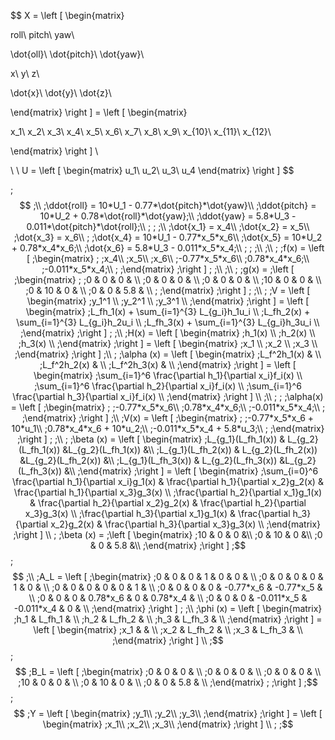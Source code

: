 $$
X = \left [ \begin{matrix}

roll\\
pitch\\
yaw\\

\dot{oll}\\
\dot{pitch}\\
\dot{yaw}\\

x\\
y\\
z\\

\dot{x}\\
\dot{y}\\
\dot{z}\\

\end{matrix}
\right ] = 
\left [ \begin{matrix}

x_1\\
x_2\\
x_3\\
x_4\\
x_5\\
x_6\\
x_7\\
x_8\\
x_9\\
x_{10}\\
x_{11}\\
x_{12}\\



\end{matrix}
\right ]
\\

\\
\\
U = \left [ \begin{matrix}
u_1\\
u_2\\
u_3\\
u_4
\end{matrix}
\right ]
$$



;$$
;\\
;\ddot{roll} = 10*U_1 - 0.77*\dot{pitch}*\dot{yaw}\\
;\ddot{pitch} = 10*U_2 + 0.78*\dot{roll}*\dot{yaw};\\
;\ddot{yaw} = 5.8*U_3 - 0.011*\dot{pitch}*\dot{roll};\\
;
;
;\\
;\dot{x_1} = x_4\\
;\dot{x_2} = x_5\\
;\dot{x_3} = x_6\\
;
;\dot{x_4} = 10*U_1 - 0.77*x_5*x_6\\
;\dot{x_5} = 10*U_2 + 0.78*x_4*x_6;\\
;\dot{x_6} = 5.8*U_3 - 0.011*x_5*x_4;\\
;
;
;\\
;\\
;
;f(x) = \left [ 
;\begin{matrix}
;
;x_4\\
;x_5\\
;x_6\\
;-0.77*x_5*x_6\\
;0.78*x_4*x_6;\\
;-0.011*x_5*x_4;\\
;
;\end{matrix}
;\right ]
;
;\\
;\\
;
;g(x) = 
;\left [ 
;\begin{matrix}
;
;0  & 0  & 0   & \\
;0  & 0  & 0   & \\
;0  & 0  & 0   & \\
;10 & 0  & 0   & \\
;0  & 10 & 0   & \\
;0  & 0  & 5.8 & \\
;
;\end{matrix}
;\right ]
;
;\\
;
;V = \left [ \begin{matrix}
;y_1^1 \\
;y_2^1 \\
;y_3^1 \\
;\end{matrix}
;\right ] = \left [ \begin{matrix}
;L_fh_1(x) + \sum_{i=1}^{3} L_{g_i}h_1u_i  \\
;L_fh_2(x) + \sum_{i=1}^{3} L_{g_i}h_2u_i  \\
;L_fh_3(x) + \sum_{i=1}^{3} L_{g_i}h_3u_i  \\
;\end{matrix}
;\right ] 
;
;\\
;H(x) = \left [ \begin{matrix}
;h_1(x) \\
;h_2(x) \\
;h_3(x) \\
;\end{matrix}
;\right ] =  \left [ \begin{matrix}
;x_1 \\
;x_2 \\
;x_3 \\
;\end{matrix}
;\right ] 
;\\
;
;\alpha (x) = \left [ \begin{matrix}
;L_f^2h_1(x) & \\
;L_f^2h_2(x) & \\
;L_f^2h_3(x) & \\
;\end{matrix}
;\right ] = \left [ \begin{matrix}
;\sum_{i=1}^6 \frac{\partial h_1}{\partial x_i}f_i(x) \\ 
;\sum_{i=1}^6 \frac{\partial h_2}{\partial x_i}f_i(x) \\ 
;\sum_{i=1}^6 \frac{\partial h_3}{\partial x_i}f_i(x) \\ 
;\end{matrix}
;\right ] \\
;\\
;
;
;\alpha(x) = \left [ 
;\begin{matrix}
;
;-0.77*x_5*x_6\\
;0.78*x_4*x_6;\\
;-0.011*x_5*x_4;\\
;
;\end{matrix}
;\right ]
;\\
;V(x) = \left [ 
;\begin{matrix}
;
;-0.77*x_5*x_6 + 10*u_1\\
;0.78*x_4*x_6 + 10*u_2;\\
;-0.011*x_5*x_4 + 5.8*u_3;\\
;
;\end{matrix}
;\right ]
;
;\\
;
;\beta (x) = \left [ \begin{matrix}
;L_{g_1}(L_fh_1(x)) & L_{g_2}(L_fh_1(x)) &L_{g_2}(L_fh_1(x)) &\\
;L_{g_1}(L_fh_2(x)) & L_{g_2}(L_fh_2(x)) &L_{g_2}(L_fh_2(x)) &\\
;L_{g_1}(L_fh_3(x)) & L_{g_2}(L_fh_3(x)) &L_{g_2}(L_fh_3(x)) &\\
;\end{matrix}
;\right ] = \left [ \begin{matrix}
;\sum_{i=0}^6 \frac{\partial h_1}{\partial x_i}g_1(x) & \frac{\partial h_1}{\partial x_2}g_2(x) &  \frac{\partial h_1}{\partial x_3}g_3(x) \\
;\frac{\partial h_2}{\partial x_1}g_1(x) & \frac{\partial h_2}{\partial x_2}g_2(x) &  \frac{\partial h_2}{\partial x_3}g_3(x) \\
;\frac{\partial h_3}{\partial x_1}g_1(x) & \frac{\partial h_3}{\partial x_2}g_2(x) &  \frac{\partial h_3}{\partial x_3}g_3(x) \\
;\end{matrix}
;\right ] \\
;
;\beta (x) =  
;\left [ \begin{matrix}
;10 & 0 & 0 &\\ 
;0 & 10 & 0 &\\ 
;0 & 0 & 5.8 &\\ 
;\end{matrix}
;\right ] 
;$$
;$$
;\\
;A_L = \left [ 
;\begin{matrix}
;0 & 0 & 0 & 1          & 0          & 0         & \\
;0 & 0 & 0 & 0          & 1          & 0         & \\
;0 & 0 & 0 & 0          & 0          & 1         & \\
;0 & 0 & 0 & 0          & -0.77*x_6  & -0.77*x_5 & \\
;0 & 0 & 0 & 0.78*x_6   & 0          & 0.78*x_4  & \\
;0 & 0 & 0 & -0.011*x_5 & -0.011*x_4 & 0         & \\
;\end{matrix}
;\right ]
;
;\\
;\phi (x) = \left [ \begin{matrix}
;h_1 & L_fh_1 & \\
;h_2 & L_fh_2 & \\
;h_3 & L_fh_3 & \\
;\end{matrix}
;\right ] = \left [ \begin{matrix}
;x_1 & & \\
;x_2 & L_fh_2 & \\
;x_3 & L_fh_3 & \\
;\end{matrix}
;\right ] \\
;$$
;$$
;B_L = \left [ 
;\begin{matrix}
;0  & 0  & 0   & \\
;0  & 0  & 0   & \\
;0  & 0  & 0   & \\
;10 & 0  & 0   & \\
;0  & 10 & 0   & \\
;0  & 0  & 5.8 & \\
;\end{matrix}
;
;\right ]
;$$
;$$
;Y = \left [ \begin{matrix}
;y_1\\
;y_2\\
;y_3\\
;\end{matrix}
;\right ] =  \left [ \begin{matrix}
;x_1\\
;x_2\\
;x_3\\
;\end{matrix}
;\right ] \\
;
;$$
